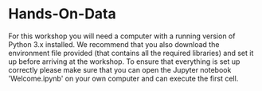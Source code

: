 # Hands-On-Data

For this workshop you will need a computer with a running version of Python 3.x installed. 
We recommend that you also download the environment file provided (that contains all the required libraries) and set it up before arriving at the workshop. 
To ensure that everything is set up correctly please make sure that you can open the Jupyter notebook 'Welcome.ipynb' on your own computer and can execute the first cell.

